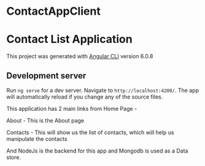 # ContactAppClient

# Contact List Application

This project was generated with [Angular CLI](https://github.com/angular/angular-cli) version 6.0.8

## Development server

Run `ng serve` for a dev server. Navigate to `http://localhost:4200/`. The app will automatically reload if you change any of the source files.

This application has 2 main links from Home Page -

About - This is the About page

Contacts - This will show us the list of contacts, which will help us manipulate the contacts

And NodeJs is the backend for this app and Mongodb is used as a Data store.

